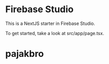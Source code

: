 # Firebase Studio

This is a NextJS starter in Firebase Studio.

To get started, take a look at src/app/page.tsx.
# pajakbro
